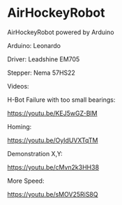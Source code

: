 # AirHockeyRobot
AirHockeyRobot powered by Arduino

Arduino: Leonardo

Driver:  Leadshine EM705

Stepper: Nema 57HS22


Videos:

H-Bot Failure with too small bearings: 

https://youtu.be/KEJ5wGZ-BlM

Homing:

https://youtu.be/OyIdUVXTqTM

Demonstration X,Y:

https://youtu.be/cMvn2k3HH38

More Speed:

https://youtu.be/sMOV25RiS8Q
